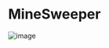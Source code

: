 # MineSweeper

![image](https://cloud.githubusercontent.com/assets/9978724/22607864/b3b2a7b4-ea51-11e6-9044-25e5b1ef4943.png)
